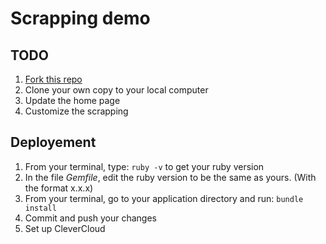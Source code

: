 # Scrapping demo

## TODO

1. [Fork this repo](https://github.com/guillaumecabanel/dribbble_scrapper_demo#fork-destination-box)
1. Clone your own copy to your local computer
1. Update the home page
1. Customize the scrapping


## Deployement

1. From your terminal, type: `ruby -v` to get your ruby version
1. In the file *Gemfile*, edit the ruby version to be the same as yours. (With the format x.x.x)
1. From your terminal, go to your application directory and run: `bundle install`
1. Commit and push your changes
1. Set up CleverCloud
